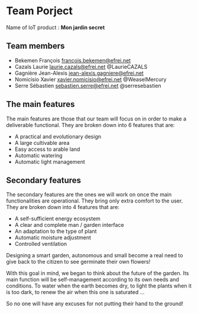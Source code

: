# Team Porject

Name of IoT product : **Mon jardin secret**

## Team members

* Bekemen François françois.bekemen@efrei.net 
* Cazals Laurie laurie.cazals@efrei.net @LaurieCAZALS
* Gagnière Jean-Alexis jean-alexis.gagniere@efrei.net 
* Nomicisio Xavier xavier.nomicisio@efrei.net @WeaselMercury
* Serre Sébastien sebastien.serre@efrei.net @serresebastien

## The main features

The main features are those that our team will focus on in order to make a deliverable functional. They are broken down into 6 features that are:
* A practical and evolutionary design
* A large cultivable area
* Easy access to arable land
* Automatic watering
* Automatic light management

## Secondary features

The secondary features are the ones we will work on once the main functionalities are operational. They bring only extra comfort to the user. They are broken down into 4 features that are:
* A self-sufficient energy ecosystem
* A clear and complete man / garden interface
* An adaptation to the type of plant
* Automatic moisture adjustment
* Controlled ventilation

Designing a smart garden, autonomous and small become a real need to give back to the citizen to see germinate their own flowers!

With this goal in mind, we began to think about the future of the garden. Its main function will be self-management according to its own needs and conditions. To water when the earth becomes dry, to light the plants when it is too dark, to renew the air when this one is saturated ...

So no one will have any excuses for not putting their hand to the ground!
